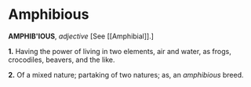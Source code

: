 # Amphibious

**AMPHIB'IOUS**, _adjective_ \[See [[Amphibial]].\]

**1.** Having the power of living in two elements, air and water, as frogs, crocodiles, beavers, and the like.

**2.** Of a mixed nature; partaking of two natures; as, an _amphibious_ breed.